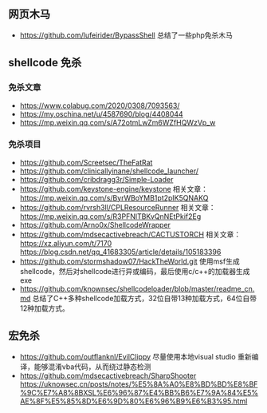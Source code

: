 ## 网页木马
- https://github.com/lufeirider/BypassShell  总结了一些php免杀木马





## shellcode 免杀
### 免杀文章
- https://www.colabug.com/2020/0308/7093563/
- https://my.oschina.net/u/4587690/blog/4408044
- https://mp.weixin.qq.com/s/A72otmLwZm6WZfHQWzVp_w
### 免杀项目
- https://github.com/Screetsec/TheFatRat
- https://github.com/clinicallyinane/shellcode_launcher/
- https://github.com/cribdragg3r/Simple-Loader
- https://github.com/keystone-engine/keystone     相关文章：https://mp.weixin.qq.com/s/ByrWBoYMB1pt2pIK5QNAKQ
- https://github.com/rvrsh3ll/CPLResourceRunner   相关文章：https://mp.weixin.qq.com/s/R3PFNlTBKvQnNEtPkif2Eg
- https://github.com/Arno0x/ShellcodeWrapper
- https://github.com/mdsecactivebreach/CACTUSTORCH   相关文章：https://xz.aliyun.com/t/7170    https://blog.csdn.net/qq_41683305/article/details/105183396
- https://github.com/stormshadow07/HackTheWorld.git   使用msf生成shellcode，然后对shellcode进行异或编码，最后使用c/c++的加载器生成exe
- https://github.com/knownsec/shellcodeloader/blob/master/readme_cn.md   总结了C++多种shellcode加载方式，32位自带13种加载方式，64位自带12种加载方式。

## 宏免杀
- https://github.com/outflanknl/EvilClippy   尽量使用本地visual studio 重新编译，能够混淆vba代码，从而绕过静态检测
- https://github.com/mdsecactivebreach/SharpShooter   https://uknowsec.cn/posts/notes/%E5%8A%A0%E8%BD%BD%E8%BF%9C%E7%A8%8BXSL%E6%96%87%E4%BB%B6%E7%9A%84%E5%AE%8F%E5%85%8D%E6%9D%80%E6%96%B9%E6%B3%95.html
